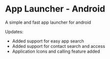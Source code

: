 App Launcher - Android
==========================

A simple and fast app launcher for android

Updates:

* Added support for easy app search
* Added support for contact search and access
* Application Icons and calling feature added 